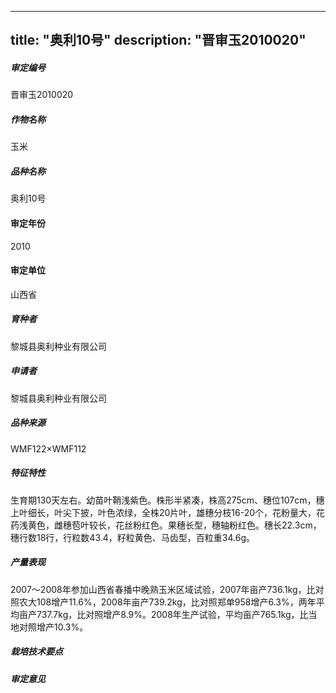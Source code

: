 
---
title: "奥利10号"
description: "晋审玉2010020"
---
##### 审定编号 
晋审玉2010020

##### 作物名称
玉米

##### 品种名称
奥利10号

#### 审定年份
2010	

#### 审定单位
山西省

##### 育种者
黎城县奥利种业有限公司

##### 申请者
黎城县奥利种业有限公司

##### 品种来源
WMF122×WMF112

##### 特征特性
生育期130天左右。幼苗叶鞘浅紫色。株形半紧凑，株高275cm、穗位107cm，穗上叶细长，叶尖下披，叶色浓绿，全株20片叶，雄穗分枝16-20个，花粉量大，花药浅黄色，雌穗苞叶较长，花丝粉红色。果穗长型，穗轴粉红色。穗长22.3cm，穗行数18行，行粒数43.4，籽粒黄色、马齿型，百粒重34.6g。

##### 产量表现
2007～2008年参加山西省春播中晚熟玉米区域试验，2007年亩产736.1kg，比对照农大108增产11.6%，2008年亩产739.2kg，比对照郑单958增产6.3%，两年平均亩产737.7kg，比对照增产8.9%。2008年生产试验，平均亩产765.1kg，比当地对照增产10.3%。

##### 栽培技术要点


##### 审定意见




